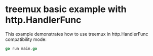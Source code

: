 # treemux basic example with http.HandlerFunc

This example demonstrates how to use treemux in http.HandlerFunc compatibility mode:

```go
go run main.go
```
